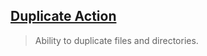## [Duplicate Action](https://marketplace.visualstudio.com/items?itemName=mrmlnc.vscode-duplicate)

> Ability to duplicate files and directories.